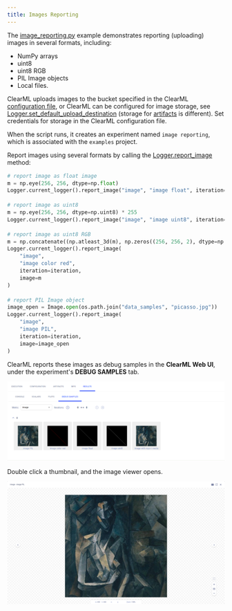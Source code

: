 ```yaml
---
title: Images Reporting
---
```


The [image_reporting.py](https://github.com/allegroai/clearml/blob/master/examples/reporting/image_reporting.py) example 
demonstrates reporting (uploading) images in several formats, including: 
* NumPy arrays
* uint8
* uint8 RGB
* PIL Image objects
* Local files. 

ClearML uploads images to the bucket specified in the ClearML [configuration file](../../configs/clearml_conf.md), 
or ClearML can be configured for image storage, see [Logger.set_default_upload_destination](../../references/sdk/logger.md#set_default_upload_destination) 
(storage for [artifacts](../../clearml_sdk/task_sdk.md#setting-upload-destination) is different). Set credentials for 
storage in the ClearML configuration file.

When the script runs, it creates an experiment named `image reporting`, which is associated with the `examples` project.

Report images using several formats by calling the [Logger.report_image](../../references/sdk/logger.md#report_image) 
method:

```python
# report image as float image
m = np.eye(256, 256, dtype=np.float)
Logger.current_logger().report_image("image", "image float", iteration=iteration, image=m)
        
# report image as uint8
m = np.eye(256, 256, dtype=np.uint8) * 255
Logger.current_logger().report_image("image", "image uint8", iteration=iteration, image=m)
        
# report image as uint8 RGB
m = np.concatenate((np.atleast_3d(m), np.zeros((256, 256, 2), dtype=np.uint8)), axis=2)
Logger.current_logger().report_image(
    "image", 
    "image color red", 
    iteration=iteration, 
    image=m
)
        
# report PIL Image object
image_open = Image.open(os.path.join("data_samples", "picasso.jpg"))
Logger.current_logger().report_image(
    "image", 
    "image PIL", 
    iteration=iteration, 
    image=image_open
)
```

ClearML reports these images as debug samples in the **ClearML Web UI**, under the experiment's
**DEBUG SAMPLES** tab. 

![image](../../img/examples_reporting_07.png)

Double click a thumbnail, and the image viewer opens.

![image](../../img/examples_reporting_07a.png)